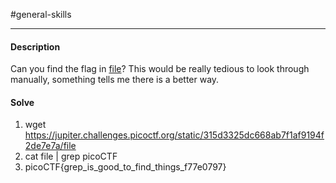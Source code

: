 #general-skills
<hr>

#### Description

Can you find the flag in [file](https://jupiter.challenges.picoctf.org/static/315d3325dc668ab7f1af9194f2de7e7a/file)? This would be really tedious to look through manually, something tells me there is a better way.

#### Solve
1. wget https://jupiter.challenges.picoctf.org/static/315d3325dc668ab7f1af9194f2de7e7a/file
2. cat file | grep picoCTF 
3. picoCTF{grep_is_good_to_find_things_f77e0797}
